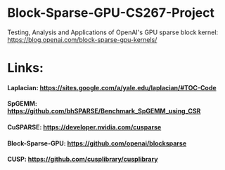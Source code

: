 # Block-Sparse-GPU-CS267-Project
Testing, Analysis and Applications of OpenAI's GPU sparse block kernel: https://blog.openai.com/block-sparse-gpu-kernels/


# Links:

#### Laplacian: https://sites.google.com/a/yale.edu/laplacian/#TOC-Code
#### SpGEMM: https://github.com/bhSPARSE/Benchmark_SpGEMM_using_CSR
#### CuSPARSE: https://developer.nvidia.com/cusparse
#### Block-Sparse-GPU: https://github.com/openai/blocksparse
#### CUSP: https://github.com/cusplibrary/cusplibrary
